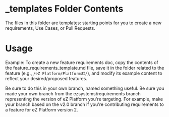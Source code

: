# \_templates Folder Contents

The files in this folder are templates: starting points for you to create a
new requirements, Use Cases, or Pull Requests.

# Usage

Example: To create a new feature requirements doc, copy the contents of the
feature_requirements_template.md file, save it in the folder related to the
feature (e.g., `/eZ Platform/PlatformUI/`), and modify its example content to
reflect your desired/proposed features.

Be sure to do this in your own branch, named something useful. Be sure you made
your own branch from the ezsystems/requirements branch representing the version
of eZ Platform you're targeting. For example, make your branch based on the
v2.0 branch if you're contributing requirements to a feature for eZ Platform
version 2.

